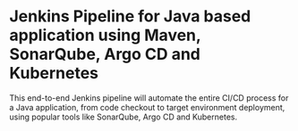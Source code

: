 # Jenkins Pipeline for Java based application using Maven, SonarQube, Argo CD and Kubernetes


This end-to-end Jenkins pipeline will automate the entire CI/CD process for a Java application, from code checkout to target environment deployment, using popular tools like SonarQube, Argo CD and Kubernetes.
